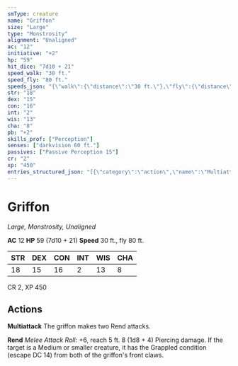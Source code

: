 ```yaml
---
smType: creature
name: "Griffon"
size: "Large"
type: "Monstrosity"
alignment: "Unaligned"
ac: "12"
initiative: "+2"
hp: "59"
hit_dice: "7d10 + 21"
speed_walk: "30 ft."
speed_fly: "80 ft."
speeds_json: "{\"walk\":{\"distance\":\"30 ft.\"},\"fly\":{\"distance\":\"80 ft.\"}}"
str: "18"
dex: "15"
con: "16"
int: "2"
wis: "13"
cha: "8"
pb: "+2"
skills_prof: ["Perception"]
senses: ["darkvision 60 ft."]
passives: ["Passive Perception 15"]
cr: "2"
xp: "450"
entries_structured_json: "[{\"category\":\"action\",\"name\":\"Multiattack\",\"text\":\"The griffon makes two Rend attacks.\"},{\"category\":\"action\",\"name\":\"Rend\",\"text\":\"*Melee Attack Roll:* +6, reach 5 ft. 8 (1d8 + 4) Piercing damage. If the target is a Medium or smaller creature, it has the Grappled condition (escape DC 14) from both of the griffon's front claws.\",\"kind\":\"Melee Attack Roll\",\"to_hit\":\"+6\",\"range\":\"5 ft\",\"damage\":\"8 (1d8 + 4) Piercing\"}]"
---
```


# Griffon
*Large, Monstrosity, Unaligned*

**AC** 12
**HP** 59 (7d10 + 21)
**Speed** 30 ft., fly 80 ft.

| STR | DEX | CON | INT | WIS | CHA |
| --- | --- | --- | --- | --- | --- |
| 18 | 15 | 16 | 2 | 13 | 8 |

CR 2, XP 450

## Actions

**Multiattack**
The griffon makes two Rend attacks.

**Rend**
*Melee Attack Roll:* +6, reach 5 ft. 8 (1d8 + 4) Piercing damage. If the target is a Medium or smaller creature, it has the Grappled condition (escape DC 14) from both of the griffon's front claws.
